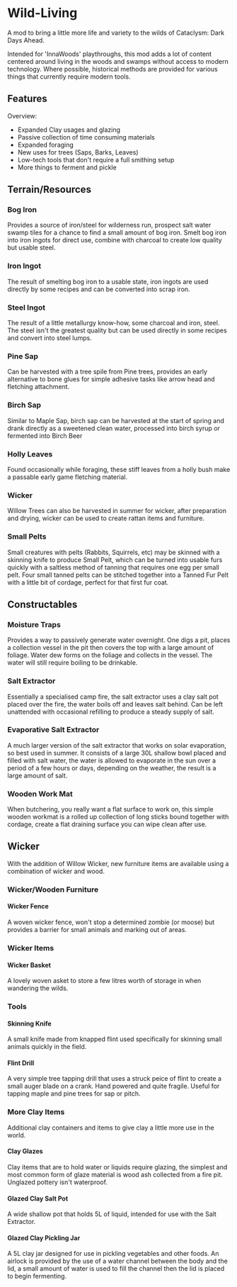 # Wild-Living
A mod to bring a little more life and variety to the wilds of Cataclysm: Dark Days Ahead.

Intended for 'InnaWoods' playthroughs, this mod adds a lot of content centered around living in the woods and swamps without access to modern technology. Where possible, historical methods are provided for various things that currently require modern tools.

## Features

Overview:
- Expanded Clay usages and glazing
- Passive collection of time consuming materials
- Expanded foraging
- New uses for trees (Saps, Barks, Leaves)
- Low-tech tools that don't require a full smithing setup
- More things to ferment and pickle

## Terrain/Resources

### Bog Iron
Provides a source of iron/steel for wilderness run, prospect salt water swamp tiles for a chance to find a small amount of bog iron. Smelt bog iron into iron ingots for direct use, combine with charcoal to create low quality but usable steel.

### Iron Ingot
The result of smelting bog iron to a usable state, iron ingots are used directly by some recipes and can be converted into scrap iron.

### Steel Ingot
The result of a little metallurgy know-how, some charcoal and iron, steel. The steel isn't the greatest quality but can be used directly in some recipes and convert into steel lumps.

### Pine Sap
Can be harvested with a tree spile from Pine trees, provides an early alternative to bone glues for simple adhesive tasks like arrow head and fletching attachment.

### Birch Sap
Similar to Maple Sap, birch sap can be harvested at the start of spring and drank directly as a sweetened clean water, processed into birch syrup or fermented into Birch Beer

### Holly Leaves
Found occasionally while foraging, these stiff leaves from a holly bush make a passable early game fletching material.

### Wicker
Willow Trees can also be harvested in summer for wicker, after preparation and drying, wicker can be used to create rattan items and furniture.

### Small Pelts
Small creatures with pelts (Rabbits, Squirrels, etc) may be skinned with a skinning knife to produce Small Pelt, which can be turned into usable furs quickly with a saltless method of tanning that requires one egg per small pelt. Four small tanned pelts can be stitched together into a Tanned Fur Pelt with a little bit of cordage, perfect for that first fur coat.

## Constructables

### Moisture Traps
Provides a way to passively generate water overnight. One digs a pit, places a collection vessel in the pit then covers the top with a large amount of foliage. Water dew forms on the foliage and collects in the vessel. The water will still require boiling to be drinkable.

### Salt Extractor
Essentially a specialised camp fire, the salt extractor uses a clay salt pot placed over the fire, the water boils off and leaves salt behind. Can be left unattended with occasional refilling to produce a steady supply of salt.

### Evaporative Salt Extractor
A much larger version of the salt extractor that works on solar evaporation, so best used in summer. It consists of a large 30L shallow bowl placed and filled with salt water, the water is allowed to evaporate in the sun over a period of a few hours or days, depending on the weather, the result is a large amount of salt.

### Wooden Work Mat
When butchering, you really want a flat surface to work on, this simple wooden workmat is a rolled up collection of long sticks bound together with cordage, create a flat draining surface you can wipe clean after use.

## Wicker
With the addition of Willow Wicker, new furniture items are available using a combination of wicker and wood.

### Wicker/Wooden Furniture

#### Wicker Fence
A woven wicker fence, won't stop a determined zombie (or moose) but provides a barrier for small animals and marking out of areas.

### Wicker Items

#### Wicker Basket
A lovely woven asket to store a few litres worth of storage in when wandering the wilds.

### Tools

#### Skinning Knife
A small knife made from knapped flint used specifically for skinning small animals quickly in the field.

#### Flint Drill
A very simple tree tapping drill that uses a struck peice of flint to create a small auger blade on a crank. Hand powered and quite fragile. Useful for tapping maple and pine trees for sap or pitch.

### More Clay Items
Additional clay containers and items to give clay a little more use in the world.

#### Clay Glazes
Clay items that are to hold water or liquids require glazing, the simplest and most common form of glaze material is wood ash collected from a fire pit. Unglazed pottery isn't waterproof.

#### Glazed Clay Salt Pot
A wide shallow pot that holds 5L of liquid, intended for use with the Salt Extractor.

#### Glazed Clay Pickling Jar
A 5L clay jar designed for use in pickling vegetables and other foods. An airlock is provided by the use of a water channel between the body and the lid, a small amount of water is used to fill the channel then the lid is placed to begin fermenting.
